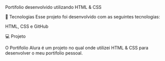 Portifolio desenvolvido utilizando HTML & CSS

🚀 Tecnologias 
Esse projeto foi desenvolvido com as seguintes tecnologias:

HTML, CSS e GitHub

💻 Projeto

O Portifolio Alura é um projeto no qual onde utilizei HTML & CSS para desenvolver o meu portifolio pessoal.
